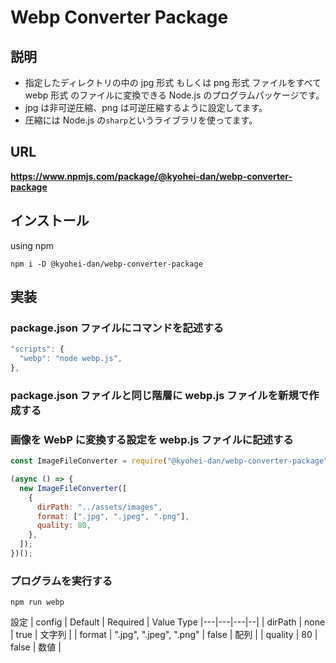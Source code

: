 # Webp Converter Package

## 説明

- 指定したディレクトリの中の jpg 形式 もしくは png 形式 ファイルをすべて webp 形式 のファイルに変換できる Node.js のプログラムパッケージです。
- jpg は非可逆圧縮、png は可逆圧縮するように設定してます。
- 圧縮には Node.js の`sharp`というライブラリを使ってます。

## URL

<a href="https://www.npmjs.com/package/@kyohei-dan/webp-converter-package" target="_blank"><strong>https://www.npmjs.com/package/@kyohei-dan/webp-converter-package</strong></a>

## インストール

using npm

```
npm i -D @kyohei-dan/webp-converter-package
```

## 実装

### package.json ファイルにコマンドを記述する

```js
"scripts": {
  "webp": "node webp.js",
},
```

### package.json ファイルと同じ階層に webp.js ファイルを新規で作成する

### 画像を WebP に変換する設定を webp.js ファイルに記述する

```js
const ImageFileConverter = require("@kyohei-dan/webp-converter-package");

(async () => {
  new ImageFileConverter([
    {
      dirPath: "../assets/images",
      format: [".jpg", ".jpeg", ".png"],
      quality: 80,
    },
  ]);
})();
```

### プログラムを実行する

```
npm run webp
```

設定
| config | Default | Required | Value Type
|---|---|---|--|
| dirPath | none | true | 文字列 |
| format | ".jpg", ".jpeg", ".png" | false | 配列 |
| quality | 80 | false | 数値 |

